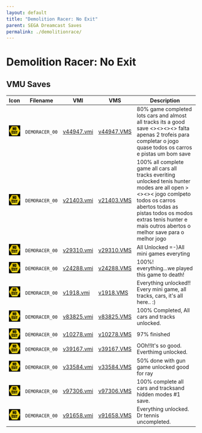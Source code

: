 ```yaml
---
layout: default
title: "Demolition Racer: No Exit"
parent: SEGA Dreamcast Saves
permalink: ./demolitionrace/
---
```

# Demolition Racer: No Exit

## VMU Saves

| Icon | Filename | VMI | VMS | Description |
|------|----------|-----|-----|-------------|
| ![Demolition Racer: No Exit](../icons/DEMORACER_00.GIF) | `DEMORACER_00` | [v44947.vmi](v44947.vmi) | [v44947.VMS](v44947.VMS) | 80% game completed lots cars and almost all tracks its a good save <><><><> falta apenas 2 trofeis para completar o jogo quase todos os carros e pistas um bom save   |
| ![Demolition Racer: No Exit](../icons/DEMORACER_00.GIF) | `DEMORACER_00` | [v21403.vmi](v21403.vmi) | [v21403.VMS](v21403.VMS) | 100% all complete game all cars all tracks everiting unlocked tenis hunter modes are all open ><><>< jogo comlpeto todos os carros abertos todas as pistas todos os modos extras tenis hunter e mais outros abertos o melhor save para o melhor jogo |
| ![Demolition Racer: No Exit](../icons/DEMORACER_00.GIF) | `DEMORACER_00` | [v29310.vmi](v29310.vmi) | [v29310.VMS](v29310.VMS) | All Unlocked =-)All mini games everyting  |
| ![Demolition Racer: No Exit](../icons/DEMORACER_00.GIF) | `DEMORACER_00` | [v24288.vmi](v24288.vmi) | [v24288.VMS](v24288.VMS) | 100%!  everything...we played this game to death!  |
| ![Demolition Racer: No Exit](../icons/DEMORACER_00.GIF) | `DEMORACER_00` | [v1918.vmi](v1918.vmi) | [v1918.VMS](v1918.VMS) | Everything unlocked!!  Every mini game, all tracks, cars, it's all here..  :)  |
| ![Demolition Racer: No Exit](../icons/DEMORACER_00.GIF) | `DEMORACER_00` | [v83825.vmi](v83825.vmi) | [v83825.VMS](v83825.VMS) | 100% Completed, All cars and tracks unlocked.  |
| ![Demolition Racer: No Exit](../icons/DEMORACER_00.GIF) | `DEMORACER_00` | [v10278.vmi](v10278.vmi) | [v10278.VMS](v10278.VMS) | 97% finished  |
| ![Demolition Racer: No Exit](../icons/DEMORACER_00.GIF) | `DEMORACER_00` | [v39167.vmi](v39167.vmi) | [v39167.VMS](v39167.VMS) | OOh!!It's so good. Everthimg unlocked.  |
| ![Demolition Racer: No Exit](../icons/DEMORACER_00.GIF) | `DEMORACER_00` | [v33584.vmi](v33584.vmi) | [v33584.VMS](v33584.VMS) | 50% done with gun game unlocked good for ray  |
| ![Demolition Racer: No Exit](../icons/DEMORACER_00.GIF) | `DEMORACER_00` | [v97306.vmi](v97306.vmi) | [v97306.VMS](v97306.VMS) | 100% complete all cars and tracksand hidden modes #1 save.  |
| ![Demolition Racer: No Exit](../icons/DEMORACER_00.GIF) | `DEMORACER_00` | [v91658.vmi](v91658.vmi) | [v91658.VMS](v91658.VMS) | Everything unlocked. Dr tennis uncompleted.  |
